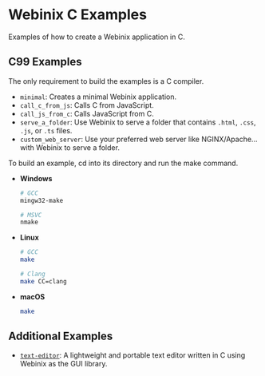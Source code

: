 # Webinix C Examples

Examples of how to create a Webinix application in C.

## C99 Examples

The only requirement to build the examples is a C compiler.

- `minimal`: Creates a minimal Webinix application.
- `call_c_from_js`: Calls C from JavaScript.
- `call_js_from_c`: Calls JavaScript from C.
- `serve_a_folder`: Use Webinix to serve a folder that contains `.html`, `.css`, `.js`, or `.ts` files.
- `custom_web_server`: Use your preferred web server like NGINX/Apache... with Webinix to serve a folder.

To build an example, cd into its directory and run the make command.

- **Windows**

  ```sh
  # GCC
  mingw32-make

  # MSVC
  nmake
  ```

- **Linux**

  ```sh
  # GCC
  make

  # Clang
  make CC=clang
  ```

- **macOS**
  ```sh
  make
  ```

## Additional Examples

- [`text-editor`](https://github.com/webinix-dev/webinix/tree/main/examples/C/text-editor): A lightweight and portable text editor written in C using Webinix as the GUI library.
